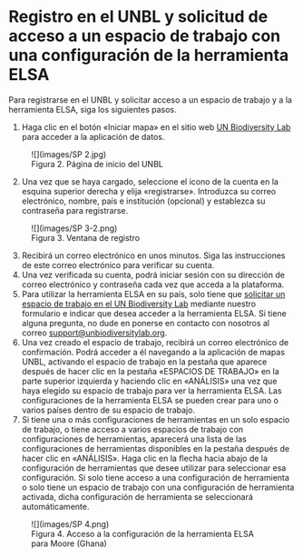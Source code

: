 # Registro en el UNBL y solicitud de acceso a un espacio de trabajo con una configuración de la herramienta ELSA  

Para registrarse en el UNBL y solicitar acceso a un espacio de trabajo y a la herramienta ELSA, siga los siguientes pasos.   

1. Haga clic en el botón «Iniciar mapa» en el sitio web [UN Biodiversity Lab](https://unbiodiversitylab.org/es/) para acceder a la aplicación de datos.  

<figure markdown>
![](images/SP 2.jpg)
<figcaption>Figura 2. Página de inicio del UNBL</figcaption>
</figure>

2. Una vez que se haya cargado, seleccione el icono de la cuenta en la esquina superior derecha y elija «registrarse». Introduzca su correo electrónico, nombre, país e institución (opcional) y establezca su contraseña para registrarse.  

<figure markdown>
![](images/SP 3-2.png)
<figcaption>Figura 3. Ventana de registro</figcaption>
</figure>

3. Recibirá un correo electrónico en unos minutos. Siga las instrucciones de este correo electrónico para verificar su cuenta.  
4. Una vez verificada su cuenta, podrá iniciar sesión con su dirección de correo electrónico y contraseña cada vez que acceda a la plataforma.  
5. Para utilizar la herramienta ELSA en su país, solo tiene que [solicitar un espacio de trabajo en el UN Biodiversity Lab](https://unbiodiversitylab.org/es/unbl-workspaces/) mediante nuestro formulario e indicar que desea acceder a la herramienta ELSA. Si tiene alguna pregunta, no dude en ponerse en contacto con nosotros al correo <support@unbiodiversitylab.org>.
6. Una vez creado el espacio de trabajo, recibirá un correo electrónico de confirmación. Podrá acceder a él navegando a la aplicación de mapas UNBL, activando el espacio de trabajo en la pestaña que aparece después de hacer clic en la pestaña «ESPACIOS DE TRABAJO» en la parte superior izquierda y haciendo clic en «ANÁLISIS» una vez que haya elegido su espacio de trabajo para ver la herramienta ELSA. Las configuraciones de la herramienta ELSA se pueden crear para uno o varios países dentro de su espacio de trabajo.  
7. Si tiene una o más configuraciones de herramientas en un solo espacio de trabajo, o tiene acceso a varios espacios de trabajo con configuraciones de herramientas, aparecerá una lista de las configuraciones de herramientas disponibles en la pestaña después de hacer clic en «ANÁLISIS». Haga clic en la flecha hacia abajo de la configuración de herramientas que desee utilizar para seleccionar esa configuración. Si solo tiene acceso a una configuración de herramienta o solo tiene un espacio de trabajo con una configuración de herramienta activada, dicha configuración de herramienta se seleccionará automáticamente.  

<figure markdown>
![](images/SP 4.png)
<figcaption>Figura 4. Acceso a la configuración de la herramienta ELSA para Moore (Ghana)</figcaption>
</figure>